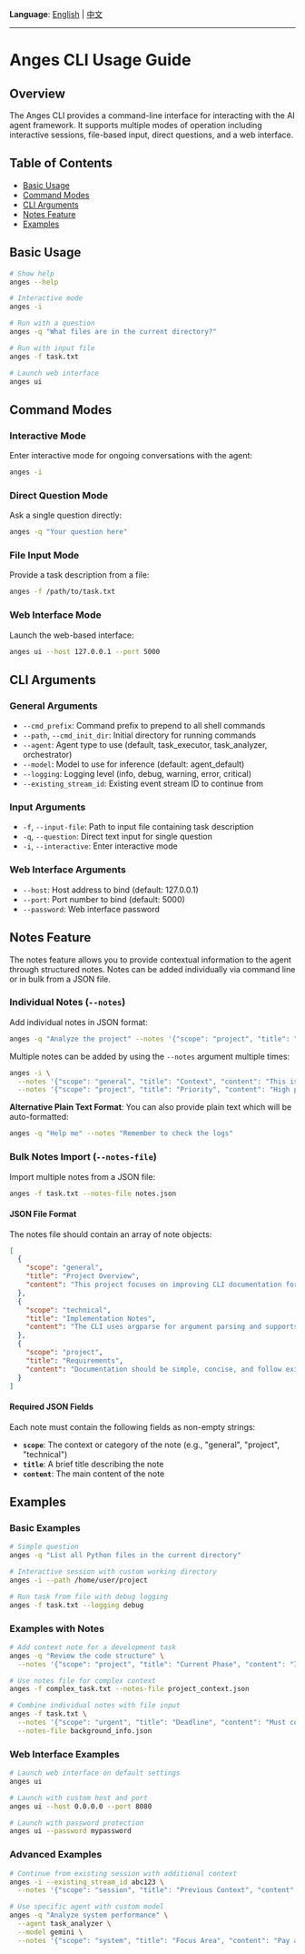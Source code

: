 **Language**: [English](cli-usage.md) | [中文](zh/cli-usage.md)

---
# Anges CLI Usage Guide

## Overview

The Anges CLI provides a command-line interface for interacting with the AI agent framework. It supports multiple modes of operation including interactive sessions, file-based input, direct questions, and a web interface.

## Table of Contents

- [Basic Usage](#basic-usage)
- [Command Modes](#command-modes)
- [CLI Arguments](#cli-arguments)
- [Notes Feature](#notes-feature)
- [Examples](#examples)

## Basic Usage

```bash
# Show help
anges --help

# Interactive mode
anges -i

# Run with a question
anges -q "What files are in the current directory?"

# Run with input file
anges -f task.txt

# Launch web interface
anges ui
```

## Command Modes

### Interactive Mode
Enter interactive mode for ongoing conversations with the agent:
```bash
anges -i
```

### Direct Question Mode
Ask a single question directly:
```bash
anges -q "Your question here"
```

### File Input Mode
Provide a task description from a file:
```bash
anges -f /path/to/task.txt
```

### Web Interface Mode
Launch the web-based interface:
```bash
anges ui --host 127.0.0.1 --port 5000
```

## CLI Arguments

### General Arguments

- `--cmd_prefix`: Command prefix to prepend to all shell commands
- `--path`, `--cmd_init_dir`: Initial directory for running commands
- `--agent`: Agent type to use (default, task_executor, task_analyzer, orchestrator)
- `--model`: Model to use for inference (default: agent_default)
- `--logging`: Logging level (info, debug, warning, error, critical)
- `--existing_stream_id`: Existing event stream ID to continue from

### Input Arguments

- `-f`, `--input-file`: Path to input file containing task description
- `-q`, `--question`: Direct text input for single question
- `-i`, `--interactive`: Enter interactive mode

### Web Interface Arguments

- `--host`: Host address to bind (default: 127.0.0.1)
- `--port`: Port number to bind (default: 5000)
- `--password`: Web interface password

## Notes Feature

The notes feature allows you to provide contextual information to the agent through structured notes. Notes can be added individually via command line or in bulk from a JSON file.

### Individual Notes (`--notes`)

Add individual notes in JSON format:

```bash
anges -q "Analyze the project" --notes '{"scope": "project", "title": "Current Status", "content": "Working on CLI documentation"}'
```

Multiple notes can be added by using the `--notes` argument multiple times:

```bash
anges -i \
  --notes '{"scope": "general", "title": "Context", "content": "This is a documentation task"}' \
  --notes '{"scope": "project", "title": "Priority", "content": "High priority feature"}'
```

**Alternative Plain Text Format**: You can also provide plain text which will be auto-formatted:
```bash
anges -q "Help me" --notes "Remember to check the logs"
```

### Bulk Notes Import (`--notes-file`)

Import multiple notes from a JSON file:

```bash
anges -f task.txt --notes-file notes.json
```

#### JSON File Format

The notes file should contain an array of note objects:

```json
[
  {
    "scope": "general",
    "title": "Project Overview",
    "content": "This project focuses on improving CLI documentation for better user experience."
  },
  {
    "scope": "technical",
    "title": "Implementation Notes",
    "content": "The CLI uses argparse for argument parsing and supports multiple execution modes."
  },
  {
    "scope": "project",
    "title": "Requirements",
    "content": "Documentation should be simple, concise, and follow existing style patterns."
  }
]
```

#### Required JSON Fields

Each note must contain the following fields as non-empty strings:
- **`scope`**: The context or category of the note (e.g., "general", "project", "technical")
- **`title`**: A brief title describing the note
- **`content`**: The main content of the note

## Examples

### Basic Examples

```bash
# Simple question
anges -q "List all Python files in the current directory"

# Interactive session with custom working directory
anges -i --path /home/user/project

# Run task from file with debug logging
anges -f task.txt --logging debug
```

### Examples with Notes

```bash
# Add context note for a development task
anges -q "Review the code structure" \
  --notes '{"scope": "project", "title": "Current Phase", "content": "In development phase, focus on code quality"}'

# Use notes file for complex context
anges -f complex_task.txt --notes-file project_context.json

# Combine individual notes with file input
anges -f task.txt \
  --notes '{"scope": "urgent", "title": "Deadline", "content": "Must complete by end of week"}' \
  --notes-file background_info.json
```

### Web Interface Examples

```bash
# Launch web interface on default settings
anges ui

# Launch with custom host and port
anges ui --host 0.0.0.0 --port 8080

# Launch with password protection
anges ui --password mypassword
```

### Advanced Examples

```bash
# Continue from existing session with additional context
anges -i --existing_stream_id abc123 \
  --notes '{"scope": "session", "title": "Previous Context", "content": "Continuing from database analysis task"}'

# Use specific agent with custom model
anges -q "Analyze system performance" \
  --agent task_analyzer \
  --model gemini \
  --notes '{"scope": "system", "title": "Focus Area", "content": "Pay attention to memory usage patterns"}'
```